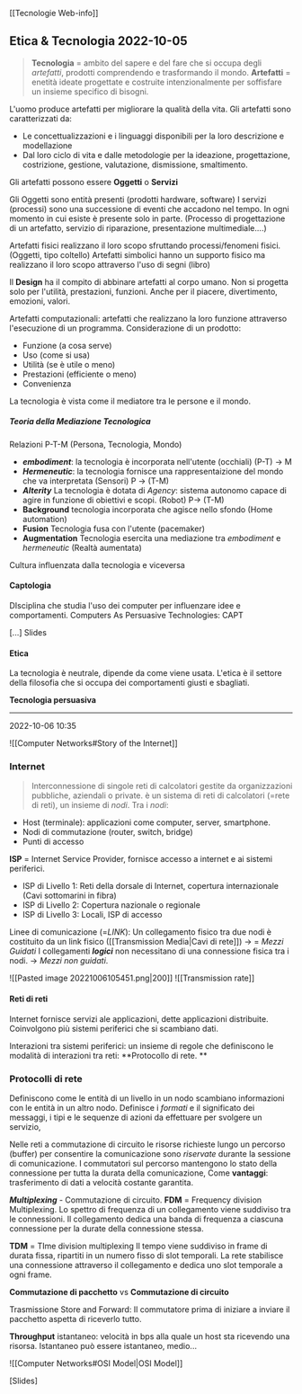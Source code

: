 [[Tecnologie Web-info]]

## Etica & Tecnologia 2022-10-05
> **Tecnologia** = ambito del sapere e del fare che si occupa degli *artefatti*, prodotti comprendendo e trasformando il mondo. 
> **Artefatti** = enetità ideate progettate e costruite intenzionalmente per soffisfare un insieme specifico di bisogni. 

L'uomo produce artefatti per migliorare la qualità della vita. 
Gli artefatti sono caratterizzati da: 
- Le concettualizzazioni e i linguaggi disponibili per la loro descrizione e modellazione
- Dal loro ciclo di vita e dalle metodologie per la ideazione, progettazione, costrizione, gestione, valutazione, dismissione, smaltimento. 

Gli artefatti possono essere **Oggetti** o **Servizi**

Gli Oggetti sono entità presenti (prodotti hardware, software)
I servizi (processi) sono una successione di eventi che accadono nel tempo. In ogni momento in cui esiste è presente solo in parte.  (Processo di progettazione di un artefatto, servizio di riparazione, presentazione multimediale....)

Artefatti fisici realizzano il loro scopo sfruttando processi/fenomeni fisici. (Oggetti, tipo coltello)
Artefatti simbolici hanno un supporto fisico ma realizzano il loro scopo attraverso l'uso di segni (libro)

Il **Design** ha il compito di abbinare artefatti al corpo umano. Non si progetta solo per l'utilità, prestazioni, funzioni. Anche per il piacere, divertimento, emozioni, valori. 

Artefatti computazionali: artefatti che realizzano la loro funzione attraverso l'esecuzione di un programma. 
Considerazione di un prodotto: 
- Funzione (a cosa serve)
- Uso (come si usa)
- Utilità (se è utile o meno)
- Prestazioni (efficiente o meno)
- Convenienza

La tecnologia è vista come il mediatore tra le persone e il mondo. 

##### Teoria della Mediazione Tecnologica

Relazioni P-T-M (Persona, Tecnologia, Mondo)
- ***embodiment***: la tecnologia è incorporata nell'utente (occhiali) (P-T) -> M
- ***Hermeneutic***: la tecnologia fornisce una rappresentaizione del mondo che va interpretata (Sensori) P -> (T-M)
- ***Alterity*** La tecnologia è dotata di *Agency*: sistema autonomo capace di agire in funzione di obiettivi e scopi. (Robot) P-> (T-M)
- **Background** tecnologia incorporata che agisce nello sfondo (Home automation)
- **Fusion** Tecnologia fusa con l'utente (pacemaker)
- **Augmentation** Tecnologia esercita una mediazione tra *embodiment* e *hermeneutic* (Realtà aumentata)

Cultura influenzata dalla tecnologia e viceversa

#### Captologia 
DIsciplina che studia l'uso dei computer per influenzare idee e comportamenti.
Computers As Persuasive Technologies: CAPT

[...] Slides

#### Etica
La tecnologia è neutrale, dipende da come viene usata. L'etica è il settore della filosofia che si occupa dei comportamenti giusti e sbagliati. 

**Tecnologia persuasiva**
 
---

2022-10-06 10:35

![[Computer Networks#Story of the Internet]]

### Internet

> Interconnessione di singole reti di calcolatori gestite da organizzazioni pubbliche, aziendali o private. 
è un sistema di reti di calcolatori (=rete di reti), un insieme di *nodi*.
Tra i *nodi*: 
- Host (terminale): applicazioni come computer, server, smartphone. 
- Nodi di commutazione (router, switch, bridge)
- Punti di accesso

**ISP** = Internet Service Provider, fornisce accesso a internet e ai sistemi periferici.  

- ISP di Livello 1: Reti della dorsale di Internet, copertura internazionale (Cavi sottomarini in fibra)
- ISP di Livello 2: Copertura nazionale o regionale 
- ISP di Livello 3: Locali, ISP di accesso 


Linee di comunicazione (=*LINK*): 
Un collegamento fisico tra due nodi è costituito da un link fisico ([[Transmission Media|Cavi di rete]]) -> = *Mezzi Guidati*
I collegamenti ***logici*** non necessitano di una connessione fisica tra i nodi. -> *Mezzi non guidati*.

![[Pasted image 20221006105451.png|200]]
![[Transmission rate]]

#### Reti di reti 

Internet fornisce servizi ale applicazioni, dette applicazioni distribuite. Coinvolgono più sistemi periferici che si scambiano dati. 

Interazioni tra sistemi periferici: un insieme di regole che definiscono le modalità di interazioni tra reti: **Protocollo di rete. **

### Protocolli di rete

Definiscono come le entità di un livello in un nodo scambiano informazioni con le entità in un altro nodo. Definisce i *formati* e il significato dei messaggi, i tipi e le sequenze di azioni da effettuare per svolgere un servizio, 

Nelle reti a commutazione di circuito le risorse richieste lungo un percorso (buffer) per consentire la comunicazione sono *riservate* durante la sessione di comunicazione. 
I commutatori sul percorso mantengono lo stato della connessione  per tutta la durata della comunicazione, 
Come **vantaggi**: trasferimento di dati a velocità costante garantita. 

***Multiplexing*** - Commutazione di circuito. 
**FDM** = Frequency division Multiplexing.
	Lo spettro di frequenza di un collegamento viene suddiviso tra le connessioni. Il collegamento dedica una banda di frequenza a ciascuna connessione per la durate della connessione stessa. 

**TDM** = TIme division multiplexing 
	Il tempo viene suddiviso in frame di durata fissa, ripartiti in un numero fisso di slot temporali. La rete stabilisce una connessione attraverso il collegamento e dedica uno slot temporale a ogni frame. 

**Commutazione di pacchetto** vs **Commutazione di circuito**

Trasmissione Store and Forward: Il commutatore prima di iniziare a inviare il pacchetto aspetta di riceverlo tutto. 

**Throughput** istantaneo: velocità in bps alla quale un host sta ricevendo una risorsa. Istantaneo
può essere istantaneo, medio... 

![[Computer Networks#OSI Model|OSI Model]]

[Slides]
